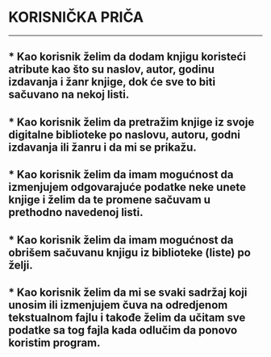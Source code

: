 # KORISNIČKA PRIČA

----------------------

## * Kao korisnik želim da dodam knjigu koristeći atribute kao što su naslov, autor, godinu izdavanja i žanr knjige, dok će sve to biti sačuvano na nekoj listi.

## * Kao korisnik želim da pretražim knjige iz svoje digitalne biblioteke po naslovu, autoru, godni izdavanja ili žanru i da mi se prikažu.

## * Kao korisnik želim da imam mogućnost da izmenjujem odgovarajuće podatke neke unete knjige i želim da te promene sačuvam u prethodno navedenoj listi.

## * Kao korisnik želim da imam mogućnost da obrišem sačuvanu knjigu iz biblioteke (liste) po želji.

## * Kao korisnik želim da mi se svaki sadržaj koji unosim ili izmenjujem čuva na odredjenom tekstualnom fajlu i takođe želim da učitam sve podatke sa tog fajla kada odlučim da ponovo koristim program.